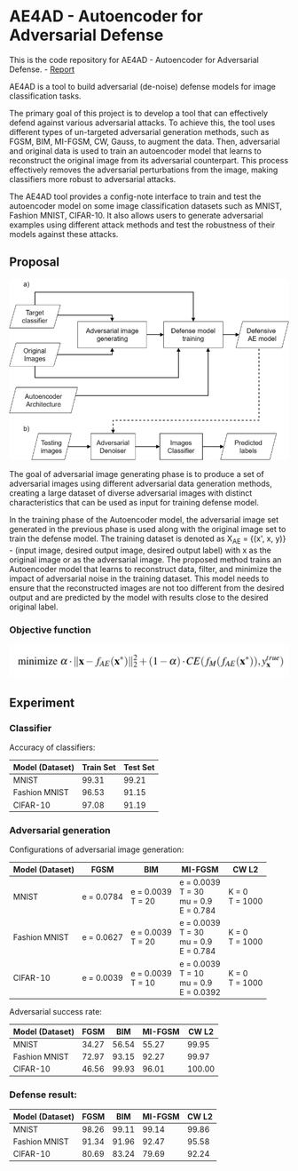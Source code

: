 # AE4AD - Autoencoder for Adversarial Defense
This is the code repository for AE4AD - Autoencoder for Adversarial Defense. - [Report](https://www.overleaf.com/read/gdyzfnyhnvvr)

AE4AD is a tool to build adversarial (de-noise) defense models for image classification tasks.

The primary goal of this project is to develop a tool that can effectively defend against various adversarial attacks. To achieve this, the tool uses different types of un-targeted adversarial generation methods, such as FGSM, BIM, MI-FGSM, CW, Gauss, to augment the data. 
Then, adversarial and original data is used to train an autoencoder model that learns to reconstruct the original image from its adversarial counterpart. This process effectively removes the adversarial perturbations from the image, making classifiers more robust to adversarial attacks.

The AE4AD tool provides a config-note interface to train and test the autoencoder model on some image classification datasets such as MNIST, Fashion MNIST, CIFAR-10. It also allows users to generate adversarial examples using different attack methods and test the robustness of their models against these attacks.

## Proposal

![Proposed pipeline](assets/proposal.png)

The goal of adversarial image generating phase is to produce a set of adversarial images using different adversarial data generation methods, creating a large dataset of diverse adversarial images with distinct characteristics that can be used as input for training defense model.

In the training phase of the Autoencoder model, the adversarial image set generated in the previous phase is used along with the original image set to train the defense model. The training dataset is denoted as X<sub>AE</sub> = {(x', x, y)} - (input image, desired output image, desired output label) with x as the original image or as the adversarial image. The proposed method trains an Autoencoder model that learns to reconstruct data, filter, and minimize the impact of adversarial noise in the training dataset. This model needs to ensure that the reconstructed images are not too different from the desired output and are predicted by the model with results close to the desired original label.

### Objective function
![Objective function](assets/obfnn.png)

## Experiment

### Classifier
Accuracy of classifiers:

| Model (Dataset)       | Train Set      | Test Set     |
|-----------------------|----------------|--------------|
| MNIST                 | 99.31          | 99.21        |
| Fashion MNIST         | 96.53          | 91.15        |
| CIFAR-10              | 97.08          | 91.19        |

### Adversarial generation
Configurations of adversarial image generation:

| Model (Dataset) 	| FGSM       	| BIM                  	| MI-FGSM                                        	| CW L2             	|
|-----------------	|------------	|----------------------	|------------------------------------------------	|-------------------	|
| MNIST           	| e = 0.0784 	| e = 0.0039<br>T = 20 	| e = 0.0039<br>T = 30<br>mu = 0.9<br>E = 0.784  	| K = 0<br>T = 1000 	|
| Fashion MNIST   	| e = 0.0627 	| e = 0.0039<br>T = 20 	| e = 0.0039<br>T = 30<br>mu = 0.9<br>E = 0.784  	| K = 0<br>T = 1000 	|
| CIFAR-10        	| e = 0.0039 	| e = 0.0039<br>T = 10 	| e = 0.0039<br>T = 10<br>mu = 0.9<br>E = 0.0392 	| K = 0<br>T = 1000 	|

Adversarial success rate:

| Model (Dataset) 	| FGSM  	| BIM   	| MI-FGSM 	| CW L2  	|
|-----------------	|-------	|-------	|---------	|--------	|
| MNIST           	| 34.27 	| 56.54 	| 55.27   	| 99.95  	|
| Fashion MNIST   	| 72.97 	| 93.15 	| 92.27   	| 99.97  	|
| CIFAR-10        	| 46.56 	| 99.93 	| 96.01   	| 100.00 	|

### Defense result:

| Model (Dataset) 	| FGSM  	| BIM   	| MI-FGSM 	| CW L2 	|
|-----------------	|-------	|-------	|---------	|-------	|
| MNIST           	| 98.26 	| 99.11 	| 99.14   	| 99.86 	|
| Fashion MNIST   	| 91.34 	| 91.96 	| 92.47   	| 95.58 	|
| CIFAR-10        	| 80.69 	| 83.24 	| 79.69   	| 92.24 	|


